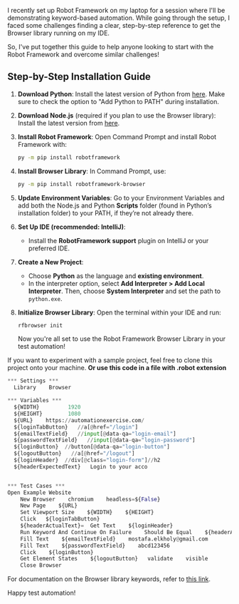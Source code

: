 I recently set up Robot Framework on my laptop for a session where I'll be demonstrating keyword-based automation. While going through the setup, I faced some challenges finding a clear, step-by-step reference to get the Browser library running on my IDE. 

So, I've put together this guide to help anyone looking to start with the Robot Framework and overcome similar challenges!

## Step-by-Step Installation Guide

1. **Download Python**: Install the latest version of Python from [here](https://www.python.org/downloads/). Make sure to check the option to "Add Python to PATH" during installation.

2. **Download Node.js** (required if you plan to use the Browser library): Install the latest version from [here](https://nodejs.org/en/download/prebuilt-installer).

3. **Install Robot Framework**: Open Command Prompt and install Robot Framework with:
   ```bash
   py -m pip install robotframework
   ```

4. **Install Browser Library**: In Command Prompt, use:
   ```bash
   py -m pip install robotframework-browser
   ```

5. **Update Environment Variables**: Go to your Environment Variables and add both the Node.js and Python **Scripts** folder (found in Python’s installation folder) to your PATH, if they’re not already there.

6. **Set Up IDE (recommended: IntelliJ)**:
   - Install the **RobotFramework support** plugin on IntelliJ or your preferred IDE.
   
7. **Create a New Project**:
   - Choose **Python** as the language and **existing environment**.
   - In the interpreter option, select **Add Interpreter > Add Local Interpreter**. Then, choose **System Interpreter** and set the path to `python.exe`.

8. **Initialize Browser Library**: Open the terminal within your IDE and run:
   ```bash
   rfbrowser init
   ```
   Now you're all set to use the Robot Framework Browser Library in your test automation!

If you want to experiment with a sample project, feel free to clone this project onto your machine.
**Or use this code in a file with .robot extension**
```Python
*** Settings ***
  Library    Browser

*** Variables ***
  ${WIDTH}         1920
  ${HEIGHT}        1080
  ${URL}    https://automationexercise.com/
  ${loginTabButton}   //a[@href="/login"]
  ${emailTextField}   //input[@data-qa="login-email"]
  ${passwordTextField}   //input[@data-qa="login-password"]
  ${loginButton}  //button[@data-qa="login-button"]
  ${logoutButton}   //a[@href="/logout"]
  ${loginHeader}  //div[@class="login-form"]//h2
  ${headerExpectedText}   Login to your acco


*** Test Cases ***
Open Example Website
    New Browser    chromium    headless=${False}
    New Page    ${URL}
    Set Viewport Size    ${WIDTH}    ${HEIGHT}
    Click   ${loginTabButton}
    ${headerActualText}=  Get Text    ${loginHeader}
    Run Keyword And Continue On Failure    Should Be Equal    ${headerActualText}    ${headerExpectedText}
    Fill Text    ${emailTextField}    mostafa.elkholy@gmail.com
    Fill Text    ${passwordTextField}    abcd123456
    Click    ${loginButton}
    Get Element States    ${logoutButton}   validate    visible
    Close Browser
```

For documentation on the Browser library keywords, refer to [this link](https://marketsquare.github.io/robotframework-browser/Browser.html).

Happy test automation!

